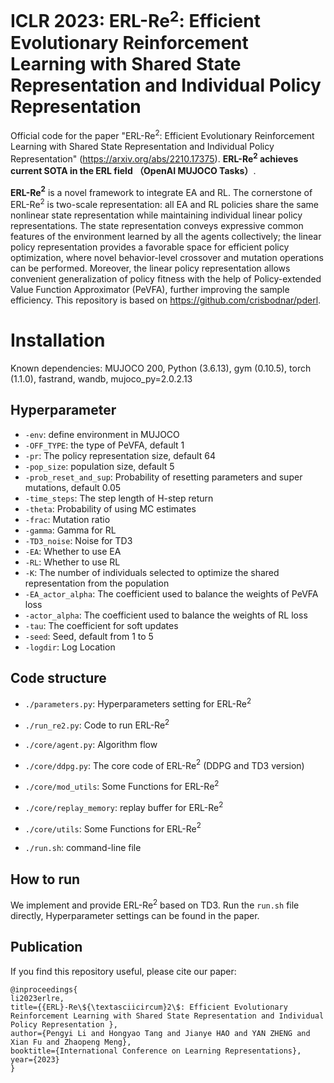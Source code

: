 
# ICLR 2023: ERL-Re$^2$: Efficient Evolutionary Reinforcement Learning with Shared State Representation and Individual Policy Representation

Official code for the paper "ERL-Re$^2$: Efficient Evolutionary Reinforcement Learning with Shared State Representation and Individual Policy Representation" (<https://arxiv.org/abs/2210.17375>). **ERL-Re$^2$ achieves current SOTA in the ERL field （OpenAI MUJOCO Tasks）**.

**ERL-Re$^2$** is a novel framework to integrate EA and RL. The cornerstone of ERL-Re$^2$ is two-scale representation: all EA and RL policies share the same nonlinear state representation while maintaining individual linear policy representations. The state representation conveys expressive common features of the environment learned by all the agents collectively; the linear policy representation provides a favorable space for efficient policy optimization, where novel behavior-level crossover and mutation operations can be performed. Moreover, the linear policy representation allows convenient generalization of policy fitness with the help of Policy-extended Value Function Approximator (PeVFA), further improving the sample efficiency. This repository is based on <https://github.com/crisbodnar/pderl>.


# Installation
Known dependencies: MUJOCO 200,
Python (3.6.13), gym (0.10.5), torch (1.1.0), fastrand, wandb, mujoco_py=2.0.2.13

## Hyperparameter
- `-env`: define environment in MUJOCO
- `-OFF_TYPE`: the type of PeVFA, default 1
- `-pr`: The policy representation size, default 64
- `-pop_size`: population size, default 5
- `-prob_reset_and_sup`: Probability of resetting parameters and super mutations, default 0.05
- `-time_steps`: The step length of H-step return 
- `-theta`: Probability of using MC estimates
- `-frac`: Mutation ratio
- `-gamma`: Gamma for RL 
- `-TD3_noise`: Noise for TD3
- `-EA`: Whether to use EA
- `-RL`: Whether to use RL
- `-K`: The number of individuals selected to optimize the shared representation from the population
- `-EA_actor_alpha`: The coefficient used to balance the weights of PeVFA loss
- `-actor_alpha`: The coefficient used to balance the weights of RL loss
- `-tau`: The coefficient for soft updates
- `-seed`: Seed, default from 1 to 5
- `-logdir`: Log Location

## Code structure

- `./parameters.py`: Hyperparameters setting for ERL-Re$^2$

- `./run_re2.py`: Code to run ERL-Re$^2$

- `./core/agent.py`: Algorithm flow 

- `./core/ddpg.py`: The core code of ERL-Re$^2$ (DDPG and TD3 version)

- `./core/mod_utils`: Some Functions for ERL-Re$^2$

- `./core/replay_memory`: replay buffer for ERL-Re$^2$

- `./core/utils`: Some Functions for ERL-Re$^2$

- `./run.sh`: command-line file 

## How to run

We implement and provide ERL-Re$^2$ based on TD3. 
Run the `run.sh` file directly, Hyperparameter settings can be found in the paper.


## Publication

If you find this repository useful, please cite our paper:

    @inproceedings{
    li2023erlre,
    title={{ERL}-Re\${\textasciicircum}2\$: Efficient Evolutionary Reinforcement Learning with Shared State Representation and Individual Policy Representation },
    author={Pengyi Li and Hongyao Tang and Jianye HAO and YAN ZHENG and Xian Fu and Zhaopeng Meng},
    booktitle={International Conference on Learning Representations},
    year={2023}
    }
